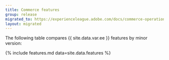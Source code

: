 ```yaml
---
title: Commerce features
group: release
migrated_to: https://experienceleague.adobe.com/docs/commerce-operations/release/features.html
layout: migrated
---
```


The following table compares {{ site.data.var.ee }} features by minor version:

{% include features.md data=site.data.features %}
